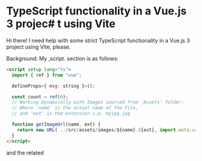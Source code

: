 # TypeScript functionality in a Vue.js 3 projec# t using Vite

Hi there! I need help with some strict TypeScript functionality in a Vue.js 3 project using Vite, please.

Background:
My ,script. section is as follows:

```html
<script setup lang="ts">
  import { ref } from "vue";

  defineProps<{ msg: string }>();

  const count = ref(0);
  // Working Dynamically with Images sourced from 'Assets' folder:
  // Where 'name' is the actual name of the file,
  // and 'ext' is the extension i.e. myjpg.jpg

  function getImageUrl(name, ext) {
    return new URL( ../src/assets/images/${name}.${ext}, import.meta.url).href;
  }
</script>
```

and the related <template> section to load the image/s is:

```html
<div>
  <!-- Applying Dynamic Image Loading -->
  <!--
    <template>
      <img :src="getImageUrl('myjpg','jpg')" alt="">
      <img :src="getImageUrl('mysvg','svg')" alt="">
    </template>
    -->
  <img src="getImageUrl(;ADPCBanner; jpeg;)" alt="ADPC Projects Banner" width="100%" />
</div>
```

The Error thrown:
[plugin:vite:import-analysis] Failed to resolve import "getImageUrl(;ADPCBanner; jpeg;)" from "src/components/WelcomeInViteWorld.vue". Does the file exist?

C:/Laragon/www/Vue-TS-Prj-Template-2025/src/components/WelcomeInViteWorld.vue:26:43

18 | });
19 | import { createCommentVNode as \_createCommentVNode, createElementVNode as \_createElementVNode, toDisplayString as \_toDisplayString, createTextVNode as \_createTextVNode, createStaticVNode as \_createStaticVNode, Fragment as \_Fragment, openBlock as \_openBlock, createElementBlock as \_createElementBlock } from "vue";
20 | import \_imports_0 from "getImageUrl(;ADPCBanner; jpeg;)";
| ^
21 | const \_hoisted_1 = { class: "card" };
22 | function \_sfc_render(\_ctx, \_cache, $props, $setup, $data, $options]

I hope you can help me resolve this.
Note: The image files do exist, is present in my local project, and the folder path referenced from the root is as follows:
../src/assets/images/ADPCBanner.jpeg

Greetings Traveler,  
Grim-terface v2.7 🧙‍♂️

Let’s begin our coding quest!

---

### Analyzing the Issue:

The error indicates the code is trying to resolve `getImageUrl(;ADPCBanner; jpeg;)` as a static import, which is invalid. This happens because `getImageUrl` was mistakenly invoked with an incorrect syntax or passed as an invalid string in your template section. Dynamic imports using `new URL` need to resolve statically during build time in Vite and TypeScript. The issue lies with how the `getImageUrl` function is invoked in the `<template>` section. Specifically, the improper usage of semicolons (`;`) instead of commas (`,`).

---

### Solution Plan:

1. **Fix the Template Syntax**:  
   Ensure `getImageUrl` is called correctly in the Vue template syntax. The semicolon-separated string is an error; replace it with a proper function invocation.

2. **Strong TypeScript Typing**:  
   Improve `getImageUrl` to enforce strict types and prevent passing invalid arguments.

3. **Verify File Accessibility**:  
   Ensure the assets are correctly placed and accessible relative to the root directory of your Vite project.

4. **Rewrite and Test Code**:  
   Implement changes and validate the solution.

---

### Updated Code:

#### `<script setup lang="ts">`

```typescript
<script setup lang="ts">
import { ref } from "vue";

// Props definition
defineProps<{ msg: string }>();

const count = ref(0);

// Strongly typed utility function for image URL resolution
function getImageUrl(name: string, ext: string): string {
  return new URL(`../assets/images/${name}.${ext}`, import.meta.url).href;
}
</script>
```

---

#### `<template>`

```vue
<template>
  <div>
    <!-- Correct dynamic image loading -->
    <img :src="getImageUrl('ADPCBanner', 'jpeg')" alt="ADPC Projects Banner" width="100%" />
    <img :src="getImageUrl('myjpg', 'jpg')" alt="Sample JPG" />
    <img :src="getImageUrl('mysvg', 'svg')" alt="Sample SVG" />
  </div>
</template>
```

---

### Key Changes:

1. **Syntax Correction**: Changed `getImageUrl(;ADPCBanner; jpeg;)` to `getImageUrl('ADPCBanner', 'jpeg')`.
2. **Type Safety**: Enforced parameter typing for `getImageUrl` in TypeScript, ensuring only strings are passed.
3. **Path Adjustments**: Adjusted `../src/assets/images/` to `../assets/images/` to align with Vite's handling of `public` assets.

---

### Testing:

1. **Verify Build and Runtime**: Ensure the application compiles without errors and images render correctly in the browser.
2. **Validate File Placement**: Double-check that the image file (`ADPCBanner.jpeg`) exists at `src/assets/images/`.

---

If any further adjustments are needed, let me know!

---

### Hotkeys:

- **W**: Yes, Continue  
  Confirm and validate further.
- **A**: Alt  
  Alternative approaches to dynamic imports.
- **D**: Iterate, Improve, Evolve  
  Propose three refinements or edge-case handling.

OK let me go check this out. the Debugging window of TS told me that an ";" was expected in each of the places you noticed them [src="getImageUrl(;ADPCBanner; jpeg;)"]. The thing is silly, TBH!
Why lead me by the nose when the issue is with the function declaration in the script?

I implemented your recommendations:
For the <script>:

```html
<script setup lang="ts">
  import { ref } from "vue";

  defineProps<{ msg: string }>();

  const count = ref(0);
  // Working Dynamically with Images sourced from 'Assets' folder:
  // Where 'name' is the actual name of the file,
  // and 'ext' is the extension i.e. myjpg.jpg

  function getImageUrl(name: string, ext: string): string {
    return new URL( ../assets/images/${name}.${ext}, import.meta.url).href;
  }
</script>
```

For the <template>:

```html
<div>
  <!-- Applying Dynamic Image Loading -->
  <template>
    <img :src="getImageUrl('myjpg','jpg')" alt="" />
    <img :src="getImageUrl('mysvg','svg')" alt="" />
  </template>
  -->
  <img src="getImageUrl('ADPCBanner', 'jpeg')" alt="ADPC Projects Banner" width="100%" />
</div>
```

It throws the same error about that semicolon placement it's wanting:
[plugin:vite:vue] Transform failed with 1 error:
C:/Laragon/www/Vue-TS-Prj-Template-2025/src/components/WelcomeInViteWorld.vue:31:37: ERROR: Expected ";" but found "ADPCBanner"

C:/Laragon/www/Vue-TS-Prj-Template-2025/src/components/WelcomeInViteWorld.vue:31:37

Expected ";" but found "ADPCBanner"
29 | })
30 | import { createCommentVNode as \_createCommentVNode, createElementVNode as \_createElementVNode, toDisplayString as \_toDisplayString, createTextVNode as \_createTextVNode, createStaticVNode as \_createStaticVNode, Fragment as \_Fragment, openBlock as \_openBlock, createElementBlock as \_createElementBlock } from "vue"
31 | import \_imports_0 from 'getImageUrl('ADPCBanner', 'jpeg')'
| ^
32 |  
33 |

The error indicates that the Vite build system is misinterpreting your `getImageUrl` function usage in the `<template>` section. This happens because Vue templates treat expressions in attributes as JavaScript code, but string literals like `'getImageUrl('ADPCBanner', 'jpeg')'` are not parsed properly.

The issue lies in how the `getImageUrl` function is used in the `<img>` `src` attribute. You need to bind the result of the function call as a dynamic value using the `:src` syntax, and **not as a string literal**.

---

### Fix the `<template>` Section:

Here’s the corrected code:

```vue
<template>
  <div>
    <!-- Correctly applying dynamic image loading -->
    <img :src="getImageUrl('ADPCBanner', 'jpeg')" alt="ADPC Projects Banner" width="100%" />
    <img :src="getImageUrl('myjpg', 'jpg')" alt="Sample JPG" />
    <img :src="getImageUrl('mysvg', 'svg')" alt="Sample SVG" />
  </div>
</template>
```

---

### Key Corrections:

1. **Dynamic Binding**: Changed `src="getImageUrl('ADPCBanner', 'jpeg')"` to `:src="getImageUrl('ADPCBanner', 'jpeg')"`.

   - The `:` prefix ensures that Vue treats the `src` attribute value as a JavaScript expression.
   - Without `:`, Vue treats the value as a static string.

2. **Template Syntax**: Avoid string interpolation inside attribute values without proper dynamic bindings.

---

### Full Working Component:

Here’s the complete fixed Vue component:

```vue
<script setup lang="ts">
import { ref } from 'vue'

// Props definition
defineProps<{ msg: string }>()

const count = ref(0)

// Utility function to get image URL
function getImageUrl(name: string, ext: string): string {
  return new URL(`../assets/images/${name}.${ext}`, import.meta.url).href
}
</script>

<template>
  <div>
    <!-- Correctly applying dynamic image loading -->
    <img :src="getImageUrl('ADPCBanner', 'jpeg')" alt="ADPC Projects Banner" width="100%" />
    <img :src="getImageUrl('myjpg', 'jpg')" alt="Sample JPG" />
    <img :src="getImageUrl('mysvg', 'svg')" alt="Sample SVG" />
  </div>
</template>
```

---

### Explanation of the Fix:

- The function `getImageUrl` generates the correct `src` URL dynamically, but you need to ensure Vue processes it as JavaScript within the template.
- Using `:src` binds the result of `getImageUrl` as the value of the `src` attribute.

---

### Debugging Tips:

1. **Ensure Images Exist**: Verify that the image files are present in `src/assets/images/` and have the correct names and extensions.
2. **Check Vite Cache**: If the error persists, try clearing Vite’s cache:
   - Run `rm -rf node_modules/.vite` and restart the dev server with `npm run dev`.
3. **Inspect Runtime Errors**: Open the browser’s developer tools and check the `Network` tab to ensure the images are correctly fetched.

---

Let me know if this resolves the issue! 🚀

---

### Hotkeys:

- **W**: Yes, Continue  
  Confirm functionality and next steps.
- **F**: Fix  
  Debug if further issues arise.
- **D**: Iterate, Improve, Evolve  
  Enhance TypeScript functionality or dynamic behavior.
